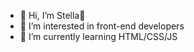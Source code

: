 - 👋 Hi, I’m Stella🌟
- 👀 I’m interested in front-end developers
- 🌱 I’m currently learning HTML/CSS/JS

<!---
hastella/hastella is a ✨ special ✨ repository because its `README.md` (this file) appears on your GitHub profile.
You can click the Preview link to take a look at your changes.
--->
